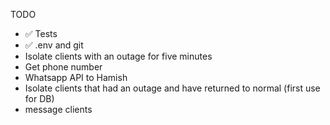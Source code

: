 TODO

- ✅ Tests
- ✅ .env and git
- Isolate clients with an outage for five minutes
- Get phone number
- Whatsapp API to Hamish
- Isolate clients that had an outage and have returned to normal (first use for DB)
- message clients